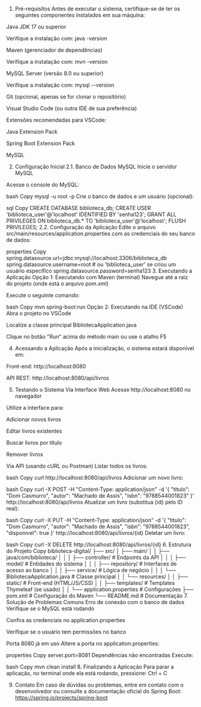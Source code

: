 1. Pré-requisitos
Antes de executar o sistema, certifique-se de ter os seguintes componentes instalados em sua máquina:

Java JDK 17 ou superior

Verifique a instalação com: java -version

Maven (gerenciador de dependências)

Verifique a instalação com: mvn -version

MySQL Server (versão 8.0 ou superior)

Verifique a instalação com: mysql --version

Git (opcional, apenas se for clonar o repositório)

Visual Studio Code (ou outra IDE de sua preferência)

Extensões recomendadas para VSCode:

Java Extension Pack

Spring Boot Extension Pack

MySQL

2. Configuração Inicial
2.1. Banco de Dados MySQL
Inicie o servidor MySQL

Acesse o console do MySQL:

bash
Copy
mysql -u root -p
Crie o banco de dados e um usuário (opcional):

sql
Copy
CREATE DATABASE biblioteca_db;
CREATE USER 'biblioteca_user'@'localhost' IDENTIFIED BY 'senha123';
GRANT ALL PRIVILEGES ON biblioteca_db.* TO 'biblioteca_user'@'localhost';
FLUSH PRIVILEGES;
2.2. Configuração da Aplicação
Edite o arquivo src/main/resources/application.properties com as credenciais do seu banco de dados:

properties
Copy
spring.datasource.url=jdbc:mysql://localhost:3306/biblioteca_db
spring.datasource.username=root  # ou 'biblioteca_user' se criou um usuário específico
spring.datasource.password=senha123
3. Executando a Aplicação
Opção 1: Executando com Maven (terminal)
Navegue até a raiz do projeto (onde está o arquivo pom.xml)

Execute o seguinte comando:

bash
Copy
mvn spring-boot:run
Opção 2: Executando na IDE (VSCode)
Abra o projeto no VSCode

Localize a classe principal BibliotecaApplication.java

Clique no botão "Run" acima do método main ou use o atalho F5

4. Acessando a Aplicação
Após a inicialização, o sistema estará disponível em:

Front-end: http://localhost:8080

API REST: http://localhost:8080/api/livros

5. Testando o Sistema
Via Interface Web
Acesse http://localhost:8080 no navegador

Utilize a interface para:

Adicionar novos livros

Editar livros existentes

Buscar livros por título

Remover livros

Via API (usando cURL ou Postman)
Listar todos os livros:

bash
Copy
curl http://localhost:8080/api/livros
Adicionar um novo livro:

bash
Copy
curl -X POST -H "Content-Type: application/json" -d '{
  "titulo": "Dom Casmurro",
  "autor": "Machado de Assis",
  "isbn": "9788544001823"
}' http://localhost:8080/api/livros
Atualizar um livro (substitua {id} pelo ID real):

bash
Copy
curl -X PUT -H "Content-Type: application/json" -d '{
  "titulo": "Dom Casmurro",
  "autor": "Machado de Assis",
  "isbn": "9788544001823",
  "disponivel": true
}' http://localhost:8080/api/livros/{id}
Deletar um livro:

bash
Copy
curl -X DELETE http://localhost:8080/api/livros/{id}
6. Estrutura do Projeto
Copy
biblioteca-digital/
├── src/
│   ├── main/
│   │   ├── java/com/biblioteca/
│   │   │   ├── controller/       # Endpoints da API
│   │   │   ├── model/           # Entidades do sistema
│   │   │   ├── repository/      # Interfaces de acesso ao banco
│   │   │   ├── service/         # Lógica de negócio
│   │   │   └── BibliotecaApplication.java  # Classe principal
│   │   └── resources/
│   │       ├── static/          # Front-end (HTML/JS/CSS)
│   │       ├── templates/       # Templates Thymeleaf (se usado)
│   │       └── application.properties  # Configurações
├── pom.xml                      # Configuração do Maven
└── README.md                    # Documentação
7. Solução de Problemas Comuns
Erro de conexão com o banco de dados
Verifique se o MySQL está rodando

Confira as credenciais no application.properties

Verifique se o usuário tem permissões no banco

Porta 8080 já em uso
Altere a porta no application.properties:

properties
Copy
server.port=8081
Dependências não encontradas
Execute:

bash
Copy
mvn clean install
8. Finalizando a Aplicação
Para parar a aplicação, no terminal onde ela está rodando, pressione:
Ctrl + C

9. Contato
Em caso de dúvidas ou problemas, entre em contato com o desenvolvedor ou consulte a documentação oficial do Spring Boot: https://spring.io/projects/spring-boot
